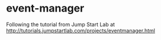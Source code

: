 # event-manager
Following the tutorial from Jump Start Lab at http://tutorials.jumpstartlab.com/projects/eventmanager.html
